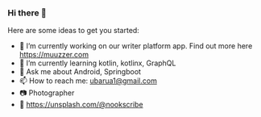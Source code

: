 ### Hi there 👋

<!--
**ubarua123/ubarua123** is a ✨ _special_ ✨ repository because its `README.md` (this file) appears on your GitHub profile. -->

Here are some ideas to get you started:

- 🔭 I’m currently working on our writer platform app. Find out more here https://muuzzer.com
- 🌱 I’m currently learning kotlin, kotlinx, GraphQL
- 💬 Ask me about Android, Springboot
- 📫 How to reach me: ubarua1@gmail.com
- :camera: Photographer
- :link: https://unsplash.com/@nookscribe
